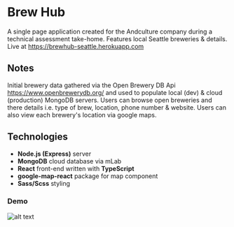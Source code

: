 # Brew Hub
A single page application created for the Andculture company during a technical assessment take-home. Features local Seattle breweries & details. Live at https://brewhub-seattle.herokuapp.com
## Notes
Initial brewery data gathered via the Open Brewery DB Api https://www.openbrewerydb.org/ and used to populate local (dev) & cloud (production) MongoDB servers. Users can browse open breweries and there details i.e. type of brew, location, phone number & website. Users can also view each brewery's location via google maps.

## Technologies
- **Node.js (Express)** server
- **MongoDB** cloud database via mLab
- **React** front-end written with **TypeScript**
- **google-map-react** package for map component
- **Sass/Scss** styling
### Demo
![alt text](./resources/brewhub.gif "Brew Hub")

